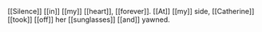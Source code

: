 [[Silence]] [[in]] [[my]] [[heart]], [[forever]]. [[At]] [[my]] side, [[Catherine]] [[took]] [[off]] her [[sunglasses]] [[and]] yawned.